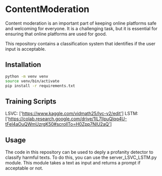 # ContentModeration

Content moderation is an important part of keeping online platforms safe and welcoming for everyone. It is a challenging task, but it is essential for ensuring that online platforms are used for good.

This repository contains a classification system that identifies if the user input is acceptable.

## Installation

```bash
python -m venv venv
source venv/bin/activate
pip install -r requirements.txt
```

## Training Scripts

LSVC: ['https://www.kaggle.com/vidmath25/lvc-v2/edit']
LSTM: ['https://colab.research.google.com/drive/1lL7lIpuQlqq4U-tFel4aOuQWmUzrgK50#scrollTo=H0Zpp7NlU2aQ']

## Usage

The code in this repository can be used to deply a profanity detector to classify harmful texts. To do this, you can use the server_LSVC_LSTM.py module. This module takes a text as input and returns a prompt if acceptable or not.

